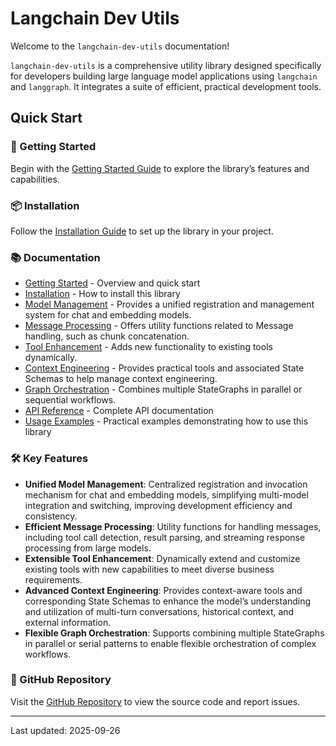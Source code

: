 # Langchain Dev Utils

Welcome to the `langchain-dev-utils` documentation!

`langchain-dev-utils` is a comprehensive utility library designed specifically for developers building large language model applications using `langchain` and `langgraph`. It integrates a suite of efficient, practical development tools.

## Quick Start

### 🚀 Getting Started

Begin with the [Getting Started Guide](./getting-started.md) to explore the library’s features and capabilities.

### 📦 Installation

Follow the [Installation Guide](./installation.md) to set up the library in your project.

### 📚 Documentation

- [Getting Started](./getting-started.md) - Overview and quick start
- [Installation](./installation.md) - How to install this library
- [Model Management](./model-management.md) - Provides a unified registration and management system for chat and embedding models.
- [Message Processing](./message-processing.md) - Offers utility functions related to Message handling, such as chunk concatenation.
- [Tool Enhancement](./tool-enhancement.md) - Adds new functionality to existing tools dynamically.
- [Context Engineering](./context-engineering.md) - Provides practical tools and associated State Schemas to help manage context engineering.
- [Graph Orchestration](./graph-orchestration.md) - Combines multiple StateGraphs in parallel or sequential workflows.
- [API Reference](./api-reference.md) - Complete API documentation
- [Usage Examples](./example.md) - Practical examples demonstrating how to use this library

### 🛠️ Key Features

- **Unified Model Management**: Centralized registration and invocation mechanism for chat and embedding models, simplifying multi-model integration and switching, improving development efficiency and consistency.
- **Efficient Message Processing**: Utility functions for handling messages, including tool call detection, result parsing, and streaming response processing from large models.
- **Extensible Tool Enhancement**: Dynamically extend and customize existing tools with new capabilities to meet diverse business requirements.
- **Advanced Context Engineering**: Provides context-aware tools and corresponding State Schemas to enhance the model’s understanding and utilization of multi-turn conversations, historical context, and external information.
- **Flexible Graph Orchestration**: Supports combining multiple StateGraphs in parallel or serial patterns to enable flexible orchestration of complex workflows.

### 📖 GitHub Repository

Visit the [GitHub Repository](https://github.com/TBice123123/langchain-dev-utils) to view the source code and report issues.

---

Last updated: 2025-09-26

